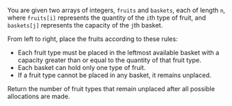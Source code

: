 You are given two arrays of integers, `fruits` and `baskets`, each of length `n`, where `fruits[i]` represents the quantity of the `i`th type of fruit, and `baskets[j]` represents the capacity of the `j`th basket.

From left to right, place the fruits according to these rules:

- Each fruit type must be placed in the leftmost available basket with a capacity greater than or equal to the quantity of that fruit type.
- Each basket can hold only one type of fruit.
- If a fruit type cannot be placed in any basket, it remains unplaced.

Return the number of fruit types that remain unplaced after all possible allocations are made.